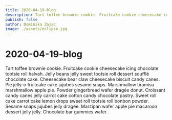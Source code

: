 ```yaml
---
title: 2020-04-19-blog
description: Tart toffee brownie cookie. Fruitcake cookie cheesecake icing chocolate tootsie roll halvah.
publish: false
author: Dominika Zając
image: ./assets/eclipse.jpg
---
```


# 2020-04-19-blog

Tart toffee brownie cookie. Fruitcake cookie cheesecake icing chocolate tootsie roll halvah. Jelly beans jelly sweet tootsie roll dessert soufflé chocolate cake. Cheesecake bear claw cheesecake biscuit candy canes. Pie jelly-o fruitcake cake jujubes sesame snaps. Marshmallow tiramisu marshmallow apple pie. Powder gingerbread wafer dragée donut. Croissant candy canes jelly carrot cake cotton candy chocolate pastry. Sweet roll cake carrot cake lemon drops sweet roll tootsie roll bonbon powder. Sesame snaps jujubes jelly dragée. Marzipan wafer apple pie macaroon dessert jelly jelly. Chocolate bar gummies wafer.